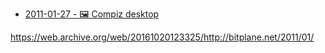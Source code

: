 * [2011-01-27 - 🖼️ Compiz desktop](compiz)

https://web.archive.org/web/20161020123325/http://bitplane.net/2011/01/